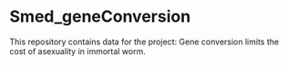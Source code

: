 # Smed_geneConversion
This repository contains data for the project: Gene conversion limits the cost of asexuality in immortal worm.
